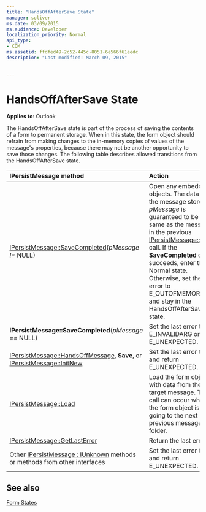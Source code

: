 ```yaml
---
title: "HandsOffAfterSave State"
manager: soliver
ms.date: 03/09/2015
ms.audience: Developer
localization_priority: Normal
api_type:
- COM
ms.assetid: ffdfed49-2c52-445c-8051-6e566f61eedc
description: "Last modified: March 09, 2015"
 
 
---
```


# HandsOffAfterSave State

  
  
**Applies to**: Outlook 
  
The HandsOffAfterSave state is part of the process of saving the contents of a form to permanent storage. When in this state, the form object should refrain from making changes to the in-memory copies of values of the message's properties, because there may not be another opportunity to save those changes. The following table describes allowed transitions from the HandsOffAfterSave state.
  
|**IPersistMessage method**|**Action**|**New state**|
|:-----|:-----|:-----|
|[IPersistMessage::SaveCompleted](ipersistmessage-savecompleted.md)(_pMessage !=_ NULL)  <br/> |Open any embedded objects. The data in the message stored in  _pMessage_ is guaranteed to be the same as the message in the previous [IPersistMessage::Save](ipersistmessage-save.md) call. If the **SaveCompleted** call succeeds, enter the Normal state. Otherwise, set the last error to E_OUTOFMEMORY and stay in the HandsOffAfterSave state.  <br/> |[Normal](normal-state.md) or HandsOffAfterSave  <br/> |
|**IPersistMessage::SaveCompleted**(_pMessage ==_ NULL)  <br/> |Set the last error to E_INVALIDARG or E_UNEXPECTED.  <br/> |HandsOffAfterSave  <br/> |
|[IPersistMessage::HandsOffMessage](ipersistmessage-handsoffmessage.md), **Save**, or [IPersistMessage::InitNew](ipersistmessage-initnew.md) <br/> |Set the last error to and return E_UNEXPECTED.  <br/> |HandsOffAfterSave  <br/> |
|[IPersistMessage::Load](ipersistmessage-load.md) <br/> |Load the form object with data from the target message. This call can occur when the form object is going to the next or previous message in a folder.  <br/> |Normal  <br/> |
|[IPersistMessage::GetLastError](ipersistmessage-getlasterror.md) <br/> |Return the last error.  <br/> |HandsOffAfterSave  <br/> |
|Other [IPersistMessage : IUnknown](ipersistmessageiunknown.md) methods or methods from other interfaces  <br/> |Set the last error to and return E_UNEXPECTED.  <br/> |HandsOffAfterSave  <br/> |
   
## See also



[Form States](form-states.md)

